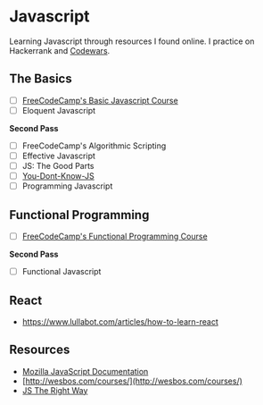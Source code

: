 # Javascript
Learning Javascript through resources I found online. I practice on Hackerrank and [Codewars](https://www.codewars.com/users/Meeshbhoombah).

## The Basics
- [ ] [FreeCodeCamp's Basic Javascript Course](https://www.freecodecamp.org/map-aside#nested-collapseBasicJavaScript)
- [ ] Eloquent Javascript

**Second Pass**
- [ ] FreeCodeCamp's Algorithmic Scripting
- [ ] Effective Javascript
- [ ] JS: The Good Parts
- [ ] [You-Dont-Know-JS](https://github.com/getify/You-Dont-Know-JS)
- [ ] Programming Javascript

## Functional Programming
- [ ] [FreeCodeCamp's Functional Programming Course](https://www.freecodecamp.org/map-aside#nested-collapseObjectOrientedandFunctionalProgramming)

**Second Pass**
- [ ] Functional Javascript

## React
- https://www.lullabot.com/articles/how-to-learn-react

## Resources
- [Mozilla JavaScript Documentation](https://developer.mozilla.org/en-US/docs/Web/JavaScript)
- [http://wesbos.com/courses/](http://wesbos.com/courses/)
- [JS The Right Way](http://jstherightway.org/#js-code-style)

